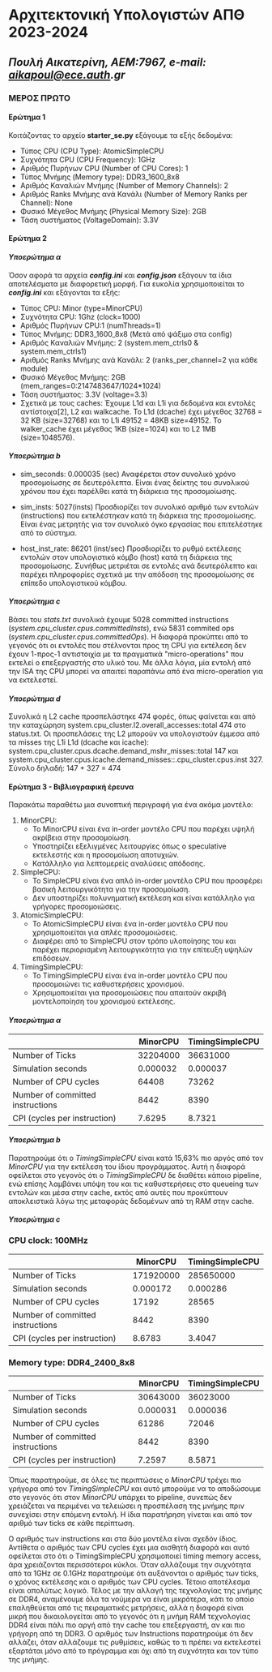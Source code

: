 # Αρχιτεκτονική Υπολογιστών ΑΠΘ 2023-2024
## _Πουλή Αικατερίνη, ΑΕΜ:7967, e-mail: aikapoul@ece.auth.gr_
### **ΜΕΡΟΣ ΠΡΩΤΟ**
#### **Ερώτημα 1**
Κοιτάζοντας το αρχείο **starter_se.py** εξάγουμε τα εξής δεδομένα:
* Τύπος CPU (CPU Type): AtomicSimpleCPU
* Συχνότητα CPU (CPU Frequency): 1GHz
* Αριθμός Πυρήνων CPU (Number of CPU Cores): 1
* Τύπος Μνήμης (Memory type): DDR3_1600_8x8
* Αριθμός Καναλιών Μνήμης (Number of Memory Channels): 2
* Αριθμός Ranks Μνήμης ανά Κανάλι (Number of Memory Ranks per Channel): None
* Φυσικό Μέγεθος Μνήμης (Physical Memory Size): 2GB
* Τάση συστήματος (VoltageDomain): 3.3V
  
#### **Ερώτημα 2**
#### _Υποερώτημα α_
Όσον αφορά τα αρχεία **_config.ini_** και **_config.json_** εξάγουν τα ίδια αποτελέσματα με διαφορετική μορφή. Για ευκολία χρησιμοποιείται το **_config.ini_** και εξάγονται τα εξής:
* Τύπος CPU: Minor (type=MinorCPU)
* Συχνότητα CPU: 1Ghz (clock=1000)
* Αριθμός Πυρήνων CPU:1 (numThreads=1)
* Τύπος Μνήμης: DDR3_1600_8x8 (Μετά από ψάξιμο στα config)
* Αριθμός Καναλιών Μνήμης: 2 (system.mem_ctrls0 & system.mem_ctrls1)
* Αριθμός Ranks Μνήμης ανά Κανάλι: 2 (ranks_per_channel=2 για κάθε module)
* Φυσικό Μέγεθος Μνήμης: 2GB (mem_ranges=0:2147483647/1024*1024)
* Τάση συστήματος: 3.3V (voltage=3.3)
* Σχετικά με τους caches: Έχουμε L1d και L1i για δεδομένα και εντολές αντίστοιχα[2], L2 και walkcache. To L1d (dcache) έχει μέγεθος 32768 = 32 KB (size=32768) και το L1i 49152 = 48KB size=49152. Το walker_cache έχει μέγεθος 1ΚΒ (size=1024) και το L2 1MB (size=1048576).

#### _Υποερώτημα b_
* sim_seconds: 0.000035 (sec) Αναφέρεται στον συνολικό χρόνο προσομοίωσης σε δευτερόλεπτα. Είναι ένας δείκτης του συνολικού χρόνου που έχει παρέλθει κατά τη διάρκεια της προσομοίωσης.

* sim_insts: 5027(insts) Προσδιορίζει τον συνολικό αριθμό των εντολών (instructions) που εκτελέστηκαν κατά τη διάρκεια της προσομοίωσης. Είναι ένας μετρητής για τον συνολικό όγκο εργασίας που επιτελέστηκε από το σύστημα.

* host_inst_rate: 86201 (inst/sec) Προσδιορίζει το ρυθμό εκτέλεσης εντολών στον υπολογιστικό κόμβο (host) κατά τη διάρκεια της προσομοίωσης. Συνήθως μετριέται σε εντολές ανά δευτερόλεπτο και παρέχει πληροφορίες σχετικά με την απόδοση της προσομοίωσης σε επίπεδο υπολογιστικού κόμβου.

#### _Υποερώτημα c_
Βάσει του *stats.txt* συνολικά έχουμε 5028 committed instructions (_system.cpu_cluster.cpus.committedInsts_), ενώ 5831 commited ops (_system.cpu_cluster.cpus.committedOps_). Η διαφορά προκύπτει από το γεγονός ότι οι εντολές που στέλνονται προς τη CPU για εκτέλεση δεν έχουν 1-προς-1 αντιστοιχία με τα πραγματικά "micro-operations" που εκτελεί ο επεξεργαστής στο υλικό του. Με άλλα λόγια, μία εντολή από την ISA της CPU μπορεί να απαιτεί παραπάνω από ένα micro-operation για να εκτελεστεί.

#### _Υποερώτημα d_
Συνολικά η L2 cache προσπελάστηκε 474 φορές, όπως φαίνεται και από την καταχώρηση system.cpu_cluster.l2.overall_accesses::total 474   στο status.txt. Οι προσπελάσεις της L2 μπορούν να υπολογιστούν έμμεσα από τα misses της L1i L1d (dcache και icache): system.cpu_cluster.cpus.dcache.demand_mshr_misses::total  147 και system.cpu_cluster.cpus.icache.demand_misses::.cpu_cluster.cpus.inst  327. Σύνολο δηλαδή: 147 + 327 = 474


#### **Ερώτημα 3 - Βιβλιογραφική έρευνα**
Παρακάτω παραθέτω μια συνοπτική περιγραφή για ένα ακόμα μοντέλο:
1. MinorCPU:
    * Το MinorCPU είναι ένα in-order μοντέλο CPU που παρέχει υψηλή ακρίβεια στην προσομοίωση.
    * Υποστηρίζει εξελιγμένες λειτουργίες όπως ο speculative εκτελεστής και η προσομοίωση αποτυχιών.
    * Κατάλληλο για λεπτομερείς αναλύσεις απόδοσης.
2. SimpleCPU:
   * Το SimpleCPU είναι ένα απλό in-order μοντέλο CPU που προσφέρει βασική λειτουργικότητα για την προσομοίωση.
   * Δεν υποστηρίζει πολυνηματική εκτέλεση και είναι κατάλληλο για γρήγορες προσομοιώσεις.
3. AtomicSimpleCPU:
    * Το AtomicSimpleCPU είναι ένα in-order μοντέλο CPU που χρησιμοποιείται για απλές προσομοιώσεις.
    * Διαφέρει από το SimpleCPU στον τρόπο υλοποίησης του και παρέχει περιορισμένη λειτουργικότητα για την επίτευξη υψηλών επιδόσεων.
4. TimingSimpleCPU:
    * Το TimingSimpleCPU είναι ένα in-order μοντέλο CPU που προσομοιώνει τις καθυστερήσεις χρονισμού.
    * Χρησιμοποιείται για προσομοιώσεις που απαιτούν ακριβή μοντελοποίηση του χρονισμού εκτέλεσης.
  
  
#### _Υποερώτημα α_
|   | MinorCPU  | TimingSimpleCPU  |
|---|---|---|
|  Number of Ticks |  32204000 |  36631000  |
|  Simulation seconds   | 0.000032  |  0.000037  |
|  Number of CPU cycles | 64408  |  73262  | 
|  Number of committed instructions | 8442  |  8390  | 
|  CPI (cycles per instruction) |  7.6295  |  8.7321 |

#### _Υποερώτημα b_
Παρατηρούμε ότι ο _TimingSimpleCPU_ είναι κατά 15,63% πιο αργός από τον _MinorCPU_ για την εκτέλεση του ίδιου προγράμματος. Αυτή η διαφορά οφείλεται στο γεγονός ότι ο _TimingSimpleCPU_ δε διαθέτει κάποιο pipeline, ενώ επίσης λαμβάνει υπόψη του και τις καθυστερήσεις στο queueing των εντολών και μέσα στην cache, εκτός από αυτές που προκύπτουν αποκλειστικά λόγω της μεταφοράς δεδομένων από τη RAM στην cache.

#### _Υποερώτημα c_

### CPU clock: 100MHz
|   | MinorCPU  | TimingSimpleCPU  |
|---|---|---|
|  Number of Ticks |  171920000 |  285650000  |
|  Simulation seconds   | 0.000172  |  0.000286  |
|  Number of CPU cycles | 17192  |  28565  | 
|  Number of committed instructions | 8442  |  8390  | 
|  CPI (cycles per instruction) |  8.6783  |  3.4047 |

### Memory type: DDR4_2400_8x8
|   | MinorCPU  | TimingSimpleCPU  |
|---|---|---|
|  Number of Ticks |  30643000 |  36023000  |
|  Simulation seconds   | 0.000031  |  0.000036  |
|  Number of CPU cycles | 61286  |  72046  | 
|  Number of committed instructions | 8442  |  8390  | 
|  CPI (cycles per instruction) |  7.2597  |  8.5871 |

Όπως παρατηρούμε, σε όλες τις περιπτώσεις ο _MinorCPU_ τρέχει πιο γρήγορα από τον _TimingSimpleCPU_  και αυτό μπορούμε να το αποδώσουμε στο γεγονός ότι στον _MinorCPU_ υπάρχει το pipeline, συνεπώς δεν χρειάζεται να περιμένει να τελειώσει η προσπέλαση της μνήμης πριν συνεχίσει στην επόμενη εντολή. Η ίδια παρατήρηση γίνεται και από τον αριθμό των ticks σε κάθε περίπτωση.

Ο αριθμός των instructions και στα δύο μοντέλα είναι σχεδόν ίδιος. Αντίθετα ο αριθμός των CPU cycles έχει μια αισθητή διαφορά και αυτό οφείλεται στο ότι ο TimingSimpleCPU χρησιμοποιεί timing memory access, άρα χρειάζονται περισσότεροι κύκλοι. 
Όταν αλλάζουμε την συχνότητα από τα 1GHz σε 0.1GHz παρατηρούμε ότι αυξάνονται ο αριθμός των ticks, ο χρόνος εκτέλεσης και ο αριθμός των CPU cycles. Τέτοιο αποτέλεσμα είναι απολύτως λογικό. 
Τέλος με την αλλαγή της τεχνολογίας της μνήμης σε DDR4, αναμένουμε όλα τα νούμερα να είναι μικρότερα, κάτι το οποίο επαληθεύεται από τις πειραματικές μετρήσεις, αλλά η διαφορά είναι μικρή που δικαιολογείται από το γεγονός ότι η μνήμη RAM τεχνολογίας DDR4 είναι πάλι πιο αργή από την cache του επεξεργαστή, αν και πιο γρήγορη από τη DDR3. Ο αριθμός των Instructions παρατηρούμε ότι δεν αλλάζει, όταν αλλάζουμε τις ρυθμίσεις, καθώς το τι πρέπει να εκτελεστεί εξαρτάται μόνο από το πρόγραμμα και όχι από τη συχνότητα και τον τύπο της μνήμης.
